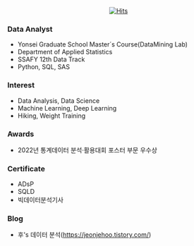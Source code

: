 <div align=center>
	
[![Hits](https://hits.seeyoufarm.com/api/count/incr/badge.svg?url=https%3A%2F%2Fgithub.com%2FJeonJehoo%2Fhit-counter&count_bg=%2379C83D&title_bg=%23555555&icon=&icon_color=%23E7E7E7&title=hits&edge_flat=false)](https://hits.seeyoufarm.com)
	
</div>

### Data Analyst

- Yonsei Graduate School Master´s Course(DataMining Lab)
- Department of Applied Statistics
- SSAFY 12th Data Track
- Python, SQL, SAS

### Interest

- Data Analysis, Data Science
- Machine Learning, Deep Learning
- Hiking, Weight Training

### Awards

- 2022년 통계데이터 분석·활용대회 포스터 부문 우수상

### Certificate

- ADsP
- SQLD
- 빅데이터분석기사

### Blog

- 후's 데이터 분석(https://jeonjehoo.tistory.com/)
